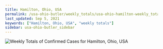 ```yaml
---
title: Hamilton, Ohio, USA
permalink: /usa-ohio-butler/weekly_totals/usa-ohio-hamilton-weekly_totals.html
last_updated: Sep 5, 2021
keywords: ["Hamilton, Ohio, USA", "weekly totals"]
sidebar: usa-ohio-butler_sidebar
---
```


![Weekly Totals of Confirmed Cases for Hamilton, Ohio, USA](/covid_tracker/images/graphs/usa-ohio-hamilton-weekly_totals_graph.png)
